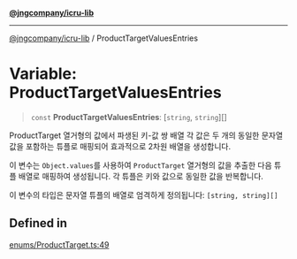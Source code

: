 [**@jngcompany/icru-lib**](../README.md)

***

[@jngcompany/icru-lib](../globals.md) / ProductTargetValuesEntries

# Variable: ProductTargetValuesEntries

> `const` **ProductTargetValuesEntries**: [`string`, `string`][]

ProductTarget 열거형의 값에서 파생된 키-값 쌍 배열
각 값은 두 개의 동일한 문자열 값을 포함하는 튜플로 매핑되어 효과적으로 2차원 배열을 생성합니다.

이 변수는 `Object.values`를 사용하여 `ProductTarget` 열거형의 값을 추출한 다음
튜플 배열로 매핑하여 생성됩니다. 각 튜플은 키와 값으로 동일한 값을 반복합니다.

이 변수의 타입은 문자열 튜플의 배열로 엄격하게 정의됩니다:
`[string, string][]`

## Defined in

[enums/ProductTarget.ts:49](https://github.com/jngcompany/icru-lib/blob/761e262af29fb19aea42bf1fcdb824ee624d8160/src/enums/ProductTarget.ts#L49)
